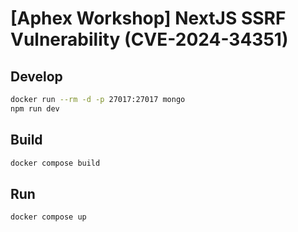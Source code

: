 # [Aphex Workshop] NextJS SSRF Vulnerability (CVE-2024-34351)

## Develop

```sh
docker run --rm -d -p 27017:27017 mongo
npm run dev
```

## Build

```sh
docker compose build
```

## Run

```sh
docker compose up
```
